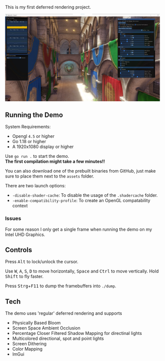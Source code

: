 This is my first deferred rendering project.

![Screenshot](images/Screenshot_2023-08-16_212255.jpg)


## Running the Demo

System Requirements:
- Opengl `4.5` or higher
- Go 1.18 or higher
- A 1920x1080 display or higher  

Use `go run .` to start the demo.   
**The first compilation might take a few minutes!!**

You can also download one of the prebuilt binaries from GitHub, just make sure to place them next to the `assets` folder.

There are two launch options:

- `-disable-shader-cache`: To disable the usage of the `.shadercache` folder.
- `-enable-compatibility-profile`: To create an OpenGL compatability context

### Issues

For some reason I only get a single frame when running the demo on my Intel UHD Graphics.

## Controls

Press <kbd>Alt</kbd> to lock/unlock the cursor.

Use <kbd>W</kbd>, <kbd>A</kbd>, <kbd>S</kbd>, <kbd>D</kbd> to move horizontally, <kbd>Space</kbd> and <kbd>Ctrl</kbd> to move vertically. 
Hold <kbd>Shift</kbd> to fly faster.

Press <kbd>Strg</kbd>+<kbd>F11</kbd> to dump the framebuffers into `./dump`.

## Tech

The demo uses 'regular' deferred rendering and supports

- Physically Based Bloom
- Screen Space Ambient Occlusion
- Percentage Closer Filtered Shadow Mapping for directinal lights
- Multicolored directional, spot and point lights
- Screen Dithering
- Color Mapping
- ImGui